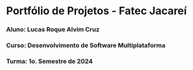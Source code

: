 # Portfólio de Projetos - Fatec Jacareí

### Aluno: Lucas Roque Alvim Cruz
### Curso: Desenvolvimento de Software Multiplataforma
### Turma: 1o. Semestre de 2024
